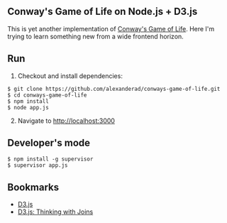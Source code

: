 ## Conway's Game of Life on Node.js + D3.js

This is yet another implementation of [Conway's Game of Life](http://en.wikipedia.org/wiki/Conway%27s_Game_of_Life). Here I'm trying to learn something new from a wide frontend horizon.

## Run

1. Checkout and install dependencies:

```shell
$ git clone https://github.com/alexanderad/conways-game-of-life.git
$ cd conways-game-of-life
$ npm install
$ node app.js
```

2. Navigate to [http://localhost:3000](http://localhost:3000)

## Developer's mode

```shell
$ npm install -g supervisor
$ supervisor app.js
```

## Bookmarks

- [D3.js](http://d3js.org)
- [D3.js: Thinking with Joins](http://bost.ocks.org/mike/join/)
